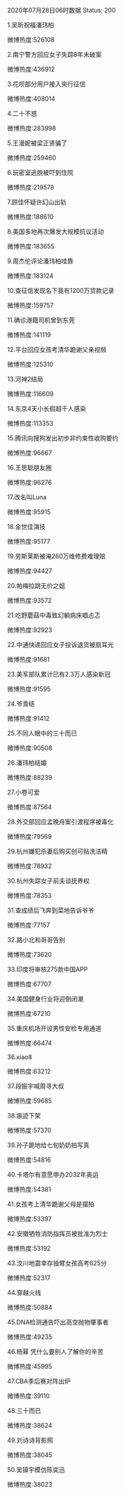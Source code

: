 2020年07月28日06时数据
Status: 200

1.吴昕祝福潘玮柏

微博热度:526108

2.南宁警方回应女子失踪8年未破案

微博热度:436912

3.花呗部分用户接入央行征信

微博热度:408014

4.二十不惑

微博热度:283998

5.王漫妮被梁正贤骗了

微博热度:259460

6.玩密室逃脱被吓到住院

微博热度:219578

7.顾佳怀疑许幻山出轨

微博热度:188610

8.美国多地再次爆发大规模抗议活动

微博热度:183655

9.周杰伦评论潘玮柏哇靠

微博热度:183124

10.查征信发现名下竟有1200万贷款记录

微博热度:159757

11.确诊港籍司机曾到东莞

微博热度:141119

12.平台回应女孩考清华跪谢父亲视频

微博热度:125310

13.河神2结局

微博热度:116609

14.东京4天小长假超千人感染

微博热度:113353

15.腾讯向搜狗发出初步非约束性收购要约

微博热度:96667

16.王思聪朋友圈

微博热度:96276

17.改名叫Luna

微博热度:95915

18.金世佳演技

微博热度:95177

19.劳斯莱斯被淹260万维修费难理赔

微博热度:94427

20.帕梅拉跳无价之姐

微博热度:93572

21.吃野蘑菇中毒致幻躺病床唱忐忑

微博热度:92923

22.中通快递回应女子投诉退货被扇耳光

微博热度:91681

23.美军部队累计已有2.3万人感染新冠

微博热度:91595

24.爷青结

微博热度:91412

25.不同人眼中的三十而已

微博热度:90508

26.潘玮柏结婚

微博热度:88239

27.小卷可爱

微博热度:87564

28.外交部回应孟晚舟案引渡程序被毒化

微博热度:79569

29.杭州嫌犯杀妻后购买创可贴洗洁精

微博热度:78932

30.杭州失踪女子前夫谈抚养权

微博热度:78353

31.查成绩后飞奔到菜地告诉爷爷

微博热度:77157

32.路小北和哥哥告别

微博热度:73620

33.印度将审核275款中国APP

微博热度:67707

34.美国健身行业将迎倒闭潮

微博热度:67210

35.重庆机场开设男性安检专用通道

微博热度:66474

36.xiao8

微博热度:63212

37.段振宇喊周寻大叔

微博热度:59685

38.痕迹下架

微博热度:57370

39.孙子跪地给七旬奶奶拍写真

微博热度:54816

40.卡塔尔有意愿申办2032年奥运

微博热度:54381

41.女孩考上清华跪谢父母是摆拍

微博热度:53397

42.安徽牺牲消防指挥员被批准为烈士

微博热度:53192

43.汶川地震幸存独臂女孩高考625分

微博热度:52317

44.穿越火线

微博热度:50884

45.DNA检测通告吓出高空抛物肇事者

微博热度:49235

46.杨幂 凭什么要别人了解你的辛苦

微博热度:45995

47.CBA季后赛对阵出炉

微博热度:39110

48.三十而已

微博热度:38624

49.刘诗诗背影照

微博热度:38045

50.吴镇宇模仿陈奕迅

微博热度:38023

